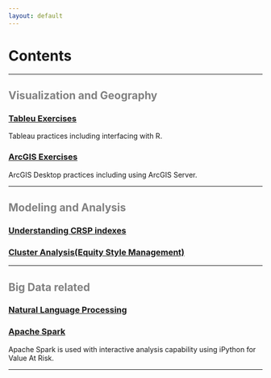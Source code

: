 ```yaml
---
layout: default
---
```


# Contents 

<hr>

<div class="grid grid-pad">
    <div class="col-1-1">
       <div class="content">
           <h2><font color="Grey">Visualization and Geography</font></h2>
       </div>
    </div>
</div>
<div class="grid grid-pad">
    <div class="col-1-2">
        <div class="content">
            <h3><a href="{{base_url}}/visual/">Tableu Exercises</a></h3>
            <p>Tableau practices including interfacing with R. </p>
        </div>
     </div>
     <div class="col-1-2">
        <div class="content">
            <h3><a href="{{base_url}}/geomap/">ArcGIS Exercises</a></h3> 
            <p>ArcGIS Desktop practices including using ArcGIS Server.</p>
        </div>
     </div> 
</div>
<hr>
<div class="grid grid-pad">
    <div class="col-1-1">
       <div class="content">
           <h2><font color="Grey">Modeling and Analysis</font></h2>
       </div>
    </div>
</div>
<div class="grid grid-pad">
    <div class="col-1-1">
        <div class="content">
            <h3><a href="{{ base_url }}/modeling-analysis/crsp-index/">Understanding CRSP indexes</a></h3>
        </div>
     </div>
    <div class="col-1-1">
        <div class="content">
            <h3><a href="{{ base_url }}/modeling-analysis/equity-style-analysis/">Cluster Analysis(Equity Style Management)</a></h3>
        </div>
     </div>
</div>

<hr>

<div class="grid grid-pad">
    <div class="col-1-1">
       <div class="content">
           <h2><font color="Grey">Big Data related</font></h2>
       </div>
    </div>
</div>
<div class="grid grid-pad">
    <div class="col-1-2">
        <div class="content">
            <h3><a href="#">Natural Language Processing</a></h3>
        </div>
     </div>
     <div class="col-1-2">
        <div class="content">
            <h3><a href="#">Apache Spark</a></h3> 
            <p>Apache Spark is used with interactive analysis capability using iPython for Value At Risk.</p>
        </div>
     </div> 
</div>

<hr>
